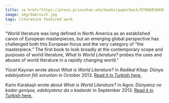 ```yaml
---
title: <a href="https://press.princeton.edu/books/paperback/9780691049861/what-is-world-literature" target="_blank">David Damrosch</a>’s acclaimed book on literary theory&colon; <a href="https://bilgiyay.com/kitap/dunya-edebiyati-nedir/" target="_blank"><i>What Is World Literature?</i></a>
image: img/damrosch.jpg
tags: literature featured work 
---
```


"World literature was long defined in North America as an established canon of European masterpieces, but an emerging global perspective has challenged both this European focus and the very category of “the masterpiece.” The first book to look broadly at the contemporary scope and purposes of world literature, <i>What Is World Literature?</i> probes the uses and abuses of world literature in a rapidly changing world."

Yücel Kayıran wrote about <i>What is World Literature?</i> in <i>Radikal Kitap</i>: <i>Dünya edebiyatının fiili sorunları</i> in October 2013. <a href="https://www.insanokur.org/edebiyatinin-sorunlari-kayiran/" target="_blank">Read it in Turkish here.</a>

Karin Karakaşlı wrote about <i>What is World Literature?</i> in Agos: <i>Dünyanız ne kadar genişse, edebiyatınız da o kadardır</i> in September 2013. <a href="https://www.agos.com.tr/tr/yazi/5703/dunyaniz-ne-kadar-genisse-edebiyatiniz-da-o-kadardir" target="_blank">Read it in Turkish here.</a>
